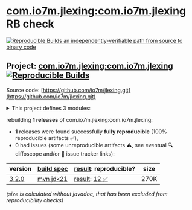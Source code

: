 [com.io7m.jlexing:com.io7m.jlexing](https://central.sonatype.com/artifact/com.io7m.jlexing/com.io7m.jlexing/versions) RB check
=======

[![Reproducible Builds](https://reproducible-builds.org/images/logos/rb.svg) an independently-verifiable path from source to binary code](https://reproducible-builds.org/)

## Project: [com.io7m.jlexing:com.io7m.jlexing](https://central.sonatype.com/artifact/com.io7m.jlexing/com.io7m.jlexing/versions) [![Reproducible Builds](https://img.shields.io/endpoint?url=https://raw.githubusercontent.com/jvm-repo-rebuild/reproducible-central/master/content/com/io7m/jlexing/badge.json)](https://github.com/jvm-repo-rebuild/reproducible-central/blob/master/content/com/io7m/jlexing/README.md)

Source code: [https://github.com/io7m/jlexing.git](https://github.com/io7m/jlexing.git)

<details><summary>This project defines 3 modules:</summary>

* [com.io7m.jlexing:com.io7m.jlexing](https://central.sonatype.com/artifact/com.io7m.jlexing/com.io7m.jlexing/3.2.0)
* [com.io7m.jlexing:com.io7m.jlexing.core](https://central.sonatype.com/artifact/com.io7m.jlexing/com.io7m.jlexing.core/3.2.0)
* [com.io7m.jlexing:com.io7m.jlexing.tests](https://central.sonatype.com/artifact/com.io7m.jlexing/com.io7m.jlexing.tests/3.2.0)
</details>

rebuilding **1 releases** of com.io7m.jlexing:com.io7m.jlexing:
- **1** releases were found successfully **fully reproducible** (100% reproducible artifacts :white_check_mark:),
- 0 had issues (some unreproducible artifacts :warning:, see eventual :mag: diffoscope and/or :memo: issue tracker links):

| version | [build spec](/BUILDSPEC.md) | [result](https://reproducible-builds.org/docs/jvm/): reproducible? | size |
| -- | --------- | ------ | -- |
| [3.2.0](https://central.sonatype.com/artifact/com.io7m.jlexing/com.io7m.jlexing/3.2.0/pom) | [mvn jdk21](com.io7m.jlexing-3.2.0.buildspec) | [result](com.io7m.jlexing-3.2.0.buildinfo): [12 :white_check_mark: ](com.io7m.jlexing-3.2.0.buildcompare) | 270K |

<i>(size is calculated without javadoc, that has been excluded from reproducibility checks)</i>
